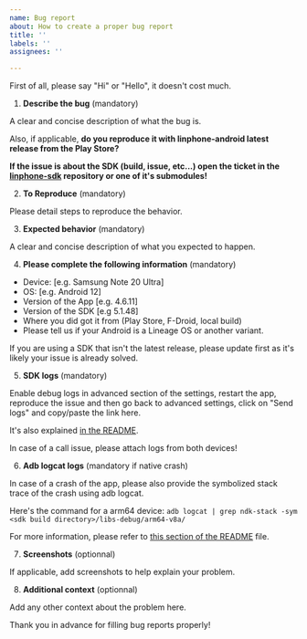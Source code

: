 ```yaml
---
name: Bug report
about: How to create a proper bug report
title: ''
labels: ''
assignees: ''

---
```


First of all, please say "Hi" or "Hello", it doesn't cost much.


1. **Describe the bug** (mandatory)

A clear and concise description of what the bug is.

Also, if applicable, **do you reproduce it with linphone-android latest release from the Play Store?**

**If the issue is about the SDK (build, issue, etc...) open the ticket in the [linphone-sdk](https://github.com/BelledonneCommunications/linphone-sdk) repository or one of it's submodules!**

2. **To Reproduce** (mandatory)

Please detail steps to reproduce the behavior.

3. **Expected behavior** (mandatory)

A clear and concise description of what you expected to happen.

4. **Please complete the following information** (mandatory)

 - Device: [e.g. Samsung Note 20 Ultra]
 - OS: [e.g. Android 12]
 - Version of the App [e.g. 4.6.11]
 - Version of the SDK [e.g 5.1.48]
 - Where you did got it from (Play Store, F-Droid, local build)
 - Please tell us if your Android is a Lineage OS or another variant.

If you are using a SDK that isn't the latest release, please update first as it's likely your issue is already solved.

5. **SDK logs** (mandatory)

Enable debug logs in advanced section of the settings, restart the app, reproduce the issue and then go back to advanced settings, click on "Send logs" and copy/paste the link here.

It's also explained [in the README](https://github.com/BelledonneCommunications/linphone-android#behavior-issue).

In case of a call issue, please attach logs from both devices!

6. **Adb logcat logs** (mandatory if native crash)

In case of a crash of the app, please also provide the symbolized stack trace of the crash using adb logcat.

Here's the command for a arm64 device: `adb logcat | grep ndk-stack -sym <sdk build directory>/libs-debug/arm64-v8a/`

For more information, please refer to [this section of the README](https://github.com/BelledonneCommunications/linphone-android#native-crash) file.

7. **Screenshots** (optionnal)

If applicable, add screenshots to help explain your problem.

8. **Additional context** (optionnal)

Add any other context about the problem here.


Thank you in advance for filling bug reports properly!